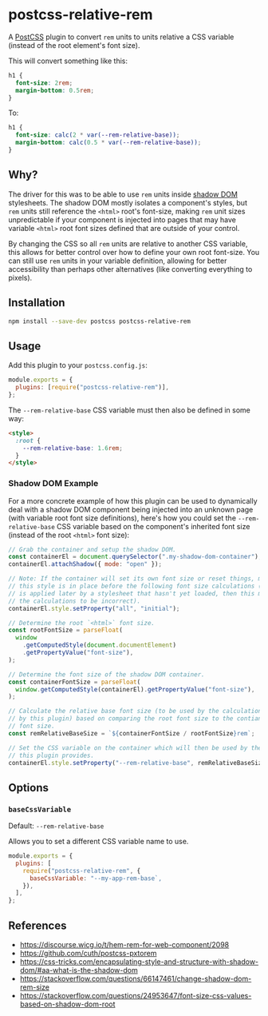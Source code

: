 # postcss-relative-rem

A [PostCSS](https://github.com/postcss/postcss) plugin to convert `rem` units to units relative a CSS variable (instead of the root element's font size).

This will convert something like this:

```css
h1 {
  font-size: 2rem;
  margin-bottom: 0.5rem;
}
```

To:

```css
h1 {
  font-size: calc(2 * var(--rem-relative-base));
  margin-bottom: calc(0.5 * var(--rem-relative-base));
}
```

## Why?

The driver for this was to be able to use `rem` units inside [shadow DOM](https://developer.mozilla.org/en-US/docs/Web/Web_Components/Using_shadow_DOM) stylesheets. The shadow DOM mostly isolates a component's styles, but `rem` units still reference the `<html>` root's font-size, making `rem` unit sizes unpredictable if your component is injected into pages that may have variable `<html>` root font sizes defined that are outside of your control.

By changing the CSS so all `rem` units are relative to another CSS variable, this allows for better control over how to define your own root font-size. You can still use `rem` units in your variable definition, allowing for better accessibility than perhaps other alternatives (like converting everything to pixels).

## Installation

```sh
npm install --save-dev postcss postcss-relative-rem
```

## Usage

Add this plugin to your `postcss.config.js`:

```js
module.exports = {
  plugins: [require("postcss-relative-rem")],
};
```

The `--rem-relative-base` CSS variable must then also be defined in some way:

```html
<style>
  :root {
    --rem-relative-base: 1.6rem;
  }
</style>
```

### Shadow DOM Example

For a more concrete example of how this plugin can be used to dynamically deal with a shadow DOM component being injected into an unknown page (with variable root font size definitions), here's how you could set the `--rem-relative-base` CSS variable based on the component's inherited font size (instead of the root `<html>` font size):

```js
// Grab the container and setup the shadow DOM.
const containerEl = document.querySelector(".my-shadow-dom-container");
containerEl.attachShadow({ mode: "open" });

// Note: If the container will set its own font size or reset things, make sure
// this style is in place before the following font size calculations (if this
// is applied later by a stylesheet that hasn't yet loaded, then this may cause
// the calculations to be incorrect).
containerEl.style.setProperty("all", "initial");

// Determine the root `<html>` font size.
const rootFontSize = parseFloat(
  window
    .getComputedStyle(document.documentElement)
    .getPropertyValue("font-size"),
);

// Determine the font size of the shadow DOM container.
const containerFontSize = parseFloat(
  window.getComputedStyle(containerEl).getPropertyValue("font-size"),
);

// Calculate the relative base font size (to be used by the calculations done
// by this plugin) based on comparing the root font size to the contianer's
// font size.
const remRelativeBaseSize = `${containerFontSize / rootFontSize}rem`;

// Set the CSS variable on the container which will then be used by the calcs()
// this plugin provides.
containerEl.style.setProperty("--rem-relative-base", remRelativeBaseSize);
```

## Options

### `baseCssVariable`

Default: `--rem-relative-base`

Allows you to set a different CSS variable name to use.

```js
module.exports = {
  plugins: [
    require("postcss-relative-rem", {
      baseCssVariable: "--my-app-rem-base`,
    }),
  ],
};
```

## References

- https://discourse.wicg.io/t/hem-rem-for-web-component/2098
- https://github.com/cuth/postcss-pxtorem
- https://css-tricks.com/encapsulating-style-and-structure-with-shadow-dom/#aa-what-is-the-shadow-dom
- https://stackoverflow.com/questions/66147461/change-shadow-dom-rem-size
- https://stackoverflow.com/questions/24953647/font-size-css-values-based-on-shadow-dom-root

